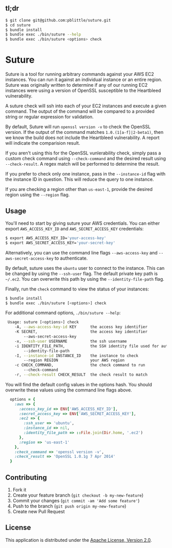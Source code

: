 ## tl;dr

```bash
$ git clone git@github.com:pblittle/suture.git
$ cd suture
$ bundle install
$ bundle exec ./bin/suture --help
$ bundle exec ./bin/suture <options> check
```

Suture
======

Suture is a tool for running arbitrary commands against your AWS EC2 instances. You can run it against an individual instance or an entire region. Suture was originally written to determine if any of our running EC2 instances were using a version of OpenSSL susceptible to the Heartbleed vulnerability.

A suture check will ssh into each of your EC2 instances and execute a given command. The output of the command will be compared to a provided string or regular expression for validation.

By default, Suture will run `openssl version -v` to check the OpenSSL version. If the output of the command matches `1.0.(1[a-f]|2-beta1)`, then we know the build does not include the Heartbleed vulnerability. A report will indicate the comparision result.

If you aren't using this for the OpenSSL vunlerability check, simply pass a custom check command using `--check-command` and the desired result using `--check-result`. A regex match will be performed to determine the result.

If you prefer to check only one instance, pass in the `--instance-id` flag with the instance ID in question. This will reduce the query to one instance.

If you are checking a region other than `us-east-1`, provide the desired region using the `--region` flag.

## Usage

You'll need to start by giving suture your AWS credentials. You can either export `AWS_ACCESS_KEY_ID` and `AWS_SECRET_ACCESS_KEY` credentials:

```bash
$ export AWS_ACCESS_KEY_ID='your-access-key'
$ export AWS_SECRET_ACCESS_KEY='your-secret-key'
```

Alternatively, you can use the command line flags `--aws-access-key` and `--aws-secret-access-key` to authenticate.

By default, suture uses the `ubuntu` user to connect to the instance. This can be changed by using the `--ssh-user` flag. The default private key path is `~/.ec2`. You can overwrite this path by using the `--identity-file-path` flag.

Finally, run the `check` command to view the status of your instances:

```bash
$ bundle install
$ bundle exec ./bin/suture [<options>] check
```

For additional command options, `./bin/suture --help`:

```bash
 Usage: suture [<options>] check
    -A, --aws-access-key-id KEY      the access key identifier
    -K SECRET,                       the access key identifier
        --aws-secret-access-key
    -x, --ssh-user USERNAME          the ssh username
    -i IDENTITY_FILE_PATH,           the SSH identity file used for authentication
        --identity-file-path
    -I, --instance-id INSTANCE_ID    the instance to check
        --region REGION              your AWS region
    -c CHECK_COMMAND,                the check command to run
        --check-command
    -r, --check-result CHECK_RESULT  the check result to match
```

You will find the default config values in the options hash. You should overwrite these values using the command line flags above.

```ruby
  options = {
    :aws => {
      :access_key_id => ENV['AWS_ACCESS_KEY_ID'],
      :secret_access_key => ENV['AWS_SECRET_ACCESS_KEY'],
      :ec2 => {
        :ssh_user => 'ubuntu',
        :instance_id => nil,
        :identity_file_path => ::File.join(Dir.home, '.ec2')
      },
      :region => 'us-east-1'
    },
    :check_command => 'openssl version -v',
    :check_result => 'OpenSSL 1.0.1g 7 Apr 2014'
  }
```

## Contributing

1. Fork it
2. Create your feature branch (`git checkout -b my-new-feature`)
3. Commit your changes (`git commit -am 'Add some feature'`)
4. Push to the branch (`git push origin my-new-feature`)
5. Create new Pull Request

## License

This application is distributed under the
[Apache License, Version 2.0](http://www.apache.org/licenses/LICENSE-2.0).
